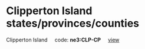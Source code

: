 # Clipperton Island states/provinces/counties
Clipperton Island&nbsp;&nbsp;&nbsp;&nbsp;&nbsp;code: **ne3:CLP-CP**&nbsp;&nbsp;&nbsp;&nbsp;&nbsp;[view](../../export/geojson/medium/ne3/clp/cp.geojson)&nbsp;&nbsp;&nbsp;&nbsp;&nbsp;

